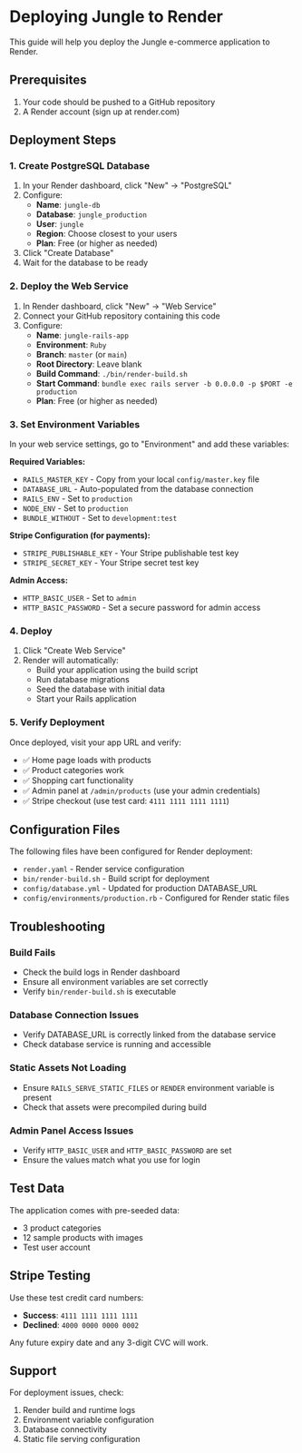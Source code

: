 # Deploying Jungle to Render

This guide will help you deploy the Jungle e-commerce application to Render.

## Prerequisites

1. Your code should be pushed to a GitHub repository
2. A Render account (sign up at render.com)

## Deployment Steps

### 1. Create PostgreSQL Database

1. In your Render dashboard, click "New" → "PostgreSQL"
2. Configure:
   - **Name**: `jungle-db`
   - **Database**: `jungle_production`  
   - **User**: `jungle`
   - **Region**: Choose closest to your users
   - **Plan**: Free (or higher as needed)
3. Click "Create Database"
4. Wait for the database to be ready

### 2. Deploy the Web Service

1. In Render dashboard, click "New" → "Web Service"
2. Connect your GitHub repository containing this code
3. Configure:
   - **Name**: `jungle-rails-app`
   - **Environment**: `Ruby`
   - **Branch**: `master` (or `main`)
   - **Root Directory**: Leave blank
   - **Build Command**: `./bin/render-build.sh`
   - **Start Command**: `bundle exec rails server -b 0.0.0.0 -p $PORT -e production`
   - **Plan**: Free (or higher as needed)

### 3. Set Environment Variables

In your web service settings, go to "Environment" and add these variables:

**Required Variables:**
- `RAILS_MASTER_KEY` - Copy from your local `config/master.key` file
- `DATABASE_URL` - Auto-populated from the database connection
- `RAILS_ENV` - Set to `production`
- `NODE_ENV` - Set to `production`
- `BUNDLE_WITHOUT` - Set to `development:test`

**Stripe Configuration (for payments):**
- `STRIPE_PUBLISHABLE_KEY` - Your Stripe publishable test key
- `STRIPE_SECRET_KEY` - Your Stripe secret test key

**Admin Access:**
- `HTTP_BASIC_USER` - Set to `admin`
- `HTTP_BASIC_PASSWORD` - Set a secure password for admin access

### 4. Deploy

1. Click "Create Web Service"
2. Render will automatically:
   - Build your application using the build script
   - Run database migrations
   - Seed the database with initial data
   - Start your Rails application

### 5. Verify Deployment

Once deployed, visit your app URL and verify:
- ✅ Home page loads with products
- ✅ Product categories work
- ✅ Shopping cart functionality
- ✅ Admin panel at `/admin/products` (use your admin credentials)
- ✅ Stripe checkout (use test card: `4111 1111 1111 1111`)

## Configuration Files

The following files have been configured for Render deployment:

- `render.yaml` - Render service configuration
- `bin/render-build.sh` - Build script for deployment
- `config/database.yml` - Updated for production DATABASE_URL
- `config/environments/production.rb` - Configured for Render static files

## Troubleshooting

### Build Fails
- Check the build logs in Render dashboard
- Ensure all environment variables are set correctly
- Verify `bin/render-build.sh` is executable

### Database Connection Issues
- Verify DATABASE_URL is correctly linked from the database service
- Check database service is running and accessible

### Static Assets Not Loading
- Ensure `RAILS_SERVE_STATIC_FILES` or `RENDER` environment variable is present
- Check that assets were precompiled during build

### Admin Panel Access Issues
- Verify `HTTP_BASIC_USER` and `HTTP_BASIC_PASSWORD` are set
- Ensure the values match what you use for login

## Test Data

The application comes with pre-seeded data:
- 3 product categories
- 12 sample products with images
- Test user account

## Stripe Testing

Use these test credit card numbers:
- **Success**: `4111 1111 1111 1111`
- **Declined**: `4000 0000 0000 0002`

Any future expiry date and any 3-digit CVC will work.

## Support

For deployment issues, check:
1. Render build and runtime logs
2. Environment variable configuration
3. Database connectivity
4. Static file serving configuration